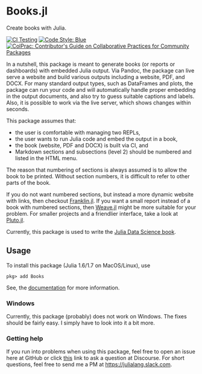 # Books.jl

Create books with Julia.

[![CI Testing](https://github.com/JuliaBooks/Books.jl/workflows/CI/badge.svg)](https://github.com/JuliaBooks/Books.jl/actions?query=workflow%3ACI+branch%3Amain)
[![Code Style: Blue](https://img.shields.io/badge/code%20style-blue-4495d1.svg)](https://github.com/invenia/BlueStyle)
[![ColPrac: Contributor's Guide on Collaborative Practices for Community Packages](https://img.shields.io/badge/ColPrac-Contributor's%20Guide-blueviolet)](https://github.com/SciML/ColPrac)

In a nutshell, this package is meant to generate books (or reports or dashboards) with embedded Julia output.
Via Pandoc, the package can live serve a website and build various outputs including a website, PDF, and DOCX.
For many standard output types, such as DataFrames and plots, the package can run your code and will automatically handle proper embedding in the output documents, and also try to guess suitable captions and labels.
Also, it is possible to work via the live server, which shows changes within seconds.

This package assumes that:

- the user is comfortable with managing two REPLs,
- the user wants to run Julia code and embed the output in a book,
- the book (website, PDF and DOCX) is built via CI, and
- Markdown sections and subsections (level 2) should be numbered and listed in the HTML menu.

The reason that numbering of sections is always assumed is to allow the book to be printed.
Without section numbers, it is difficult to refer to other parts of the book.

If you do not want numbered sections, but instead a more dynamic website with links, then checkout [Franklin.jl](https://github.com/tlienart/Franklin.jl).
If you want a small report instead of a book with numbered sections, then [Weave.jl](https://github.com/JunoLab/Weave.jl) might be more suitable for your problem.
For smaller projects and a friendlier interface, take a look at [Pluto.jl](https://github.com/fonsp/Pluto.jl).

Currently, this package is used to write the [Julia Data Science book](https://juliadatascience.io).

## Usage

To install this package (Julia 1.6/1.7 on MacOS/Linux), use
```
pkg> add Books
```

See, the [documentation](https://books.huijzer.xyz) for more information.

### Windows

Currently, this package (probably) does not work on Windows.
The fixes should be fairly easy.
I simply have to look into it a bit more.


### Getting help

If you run into problems when using this package, feel free to open an issue here at GitHub or click [this](
https://discourse.julialang.org/new-topic?title=Books.jl%20-%20Your%20question%20here&category=usage&tags=Books&body=You%20can%20write%20your%20question%20in%20this%20space.
) link to ask a question at Discourse.
For short questions, feel free to send me a PM at <https://julialang.slack.com>.
